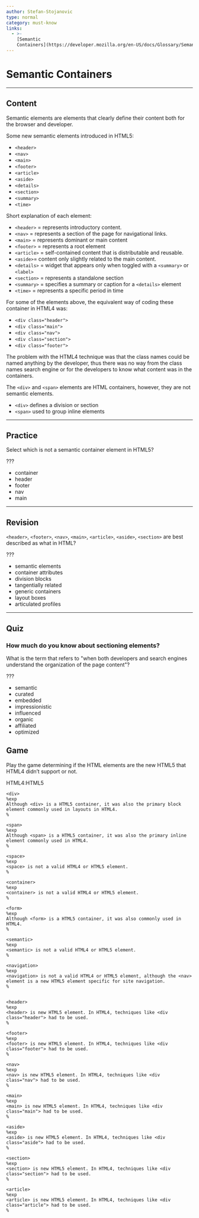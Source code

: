 ```yaml
---
author: Stefan-Stojanovic
type: normal
category: must-know
links:
  - >-
    [Semantic
    Containers](https://developer.mozilla.org/en-US/docs/Glossary/Semantics){website}
---
```


# Semantic Containers


---

## Content

Semantic elements are elements that clearly define their content both for the browser and developer.

Some new semantic elements introduced in HTML5:

- `<header>`
- `<nav>`
- `<main>`
- `<footer>`
- `<article>`
- `<aside>`
- `<details>`
- `<section>`
- `<summary>`
- `<time>`

Short explanation of each element:

- `<header>` = represents introductory content.
- `<nav>` = represents a section of the page for navigational links.
- `<main>` = represents dominant or main content
- `<footer>` = represents a root element
- `<article>` = self-contained content that is distributable and reusable.
- `<aside>`= content only slightly related to the main content.
- `<details>` = widget that appears only when toggled with a `<summary>` or `<label>`
- `<section>` = represents a standalone section
- `<summary>` = specifies a summary or caption for a `<details>` element
- `<time>` = represents a specific period in time

For some of the elements above, the equivalent way of coding these container in HTML4 was:

- `<div class="header">`
- `<div class="main">`
- `<div class="nav">`
- `<div class="section">`
- `<div class="footer">`

The problem with the HTML4 technique was that the class names could be named anything by the developer, thus there was no way from the class names search engine or for the developers to know what content was in the containers. 

The `<div>` and `<span>` elements are HTML containers, however, they are not semantic elements.

- `<div>` defines a division or section
- `<span>` used to group inline elements


---

## Practice

Select which is not a semantic container element in HTML5?

???

- container
- header
- footer
- nav
- main


---

## Revision

`<header>`, `<footer>`, `<nav>`, `<main>`, `<article>`, `<aside>`, `<section>` are best described as what in HTML?

???

- semantic elements
- container attributes
- division blocks
- tangentially related
- generic containers
- layout boxes
- articulated profiles


---

## Quiz

### How much do you know about sectioning elements?


What is the term that refers to "when both developers and search engines understand the organization of the page content"?

???

- semantic
- curated
- embedded
- impressionistic
- influenced
- organic
- affiliated
- optimized

## Game

Play the game determining if the HTML elements are the new HTML5 that HTML4 didn’t support or not.

HTML4:HTML5

```false
<div>
%exp
Although <div> is a HTML5 container, it was also the primary block element commonly used in layouts in HTML4.
%

<span>
%exp
Although <span> is a HTML5 container, it was also the primary inline element commonly used in HTML4.
%

<space>
%exp
<space> is not a valid HTML4 or HTML5 element.
%

<container>
%exp
<container> is not a valid HTML4 or HTML5 element.
%

<form>
%exp
Although <form> is a HTML5 container, it was also commonly used in HTML4.
%

<semantic>
%exp
<semantic> is not a valid HTML4 or HTML5 element.
%

<navigation>
%exp
<navigation> is not a valid HTML4 or HTML5 element, although the <nav> element is a new HTML5 element specific for site navigation.
%
```

```true

<header>
%exp
<header> is new HTML5 element. In HTML4, techniques like <div class="header"> had to be used.
%

<footer>
%exp
<footer> is new HTML5 element. In HTML4, techniques like <div class="footer"> had to be used.
%

<nav>
%exp
<nav> is new HTML5 element. In HTML4, techniques like <div class="nav"> had to be used.
%

<main>
%exp
<main> is new HTML5 element. In HTML4, techniques like <div class="main"> had to be used.
%

<aside>
%exp
<aside> is new HTML5 element. In HTML4, techniques like <div class="aside"> had to be used.
%

<section>
%exp
<section> is new HTML5 element. In HTML4, techniques like <div class="section"> had to be used.
%

<article>
%exp
<article> is new HTML5 element. In HTML4, techniques like <div class="article"> had to be used.
%

```
